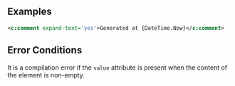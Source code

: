 ## Examples

```xml
<c:comment expand-text='yes'>Generated at {DateTime.Now}</c:comment>
```

## Error Conditions

It is a compilation error if the `value` attribute is present when the content of the element is non-empty.
